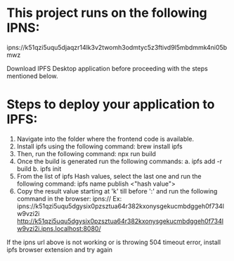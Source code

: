 # This project runs on the following IPNS:
ipns://k51qzi5uqu5djaqzr14lk3v2twomh3odmtyc5z3ftivd9l5mbdmmk4ni05bmwz

Download IPFS Desktop application before proceeding with the steps mentioned below.

# Steps to deploy your application to IPFS:

1. Navigate into the folder where the frontend code is available.
2. Install ipfs using the following command:
    brew install ipfs
3. Then, run the following command:
    npx run build
3. Once the build is generated run the following commands:
    a. ipfs add -r build
    b. ipfs init
4. From the list of ipfs Hash values, select the last one and run the following command:
    ipfs name publish <"hash value">
5. Copy the result value starting at 'k' till before ':' and run the following command in the browser:
    ipns://<ipfs hash>
    Ex: ipns://k51qzi5uqu5dgysix0pzsztua64r382kxonysgekucmbdggeh0f734lw9vzi2i
    http://k51qzi5uqu5dgysix0pzsztua64r382kxonysgekucmbdggeh0f734lw9vzi2i.ipns.localhost:8080/

If the ipns url above is not working or is throwing 504 timeout error, install ipfs browser extension and try again